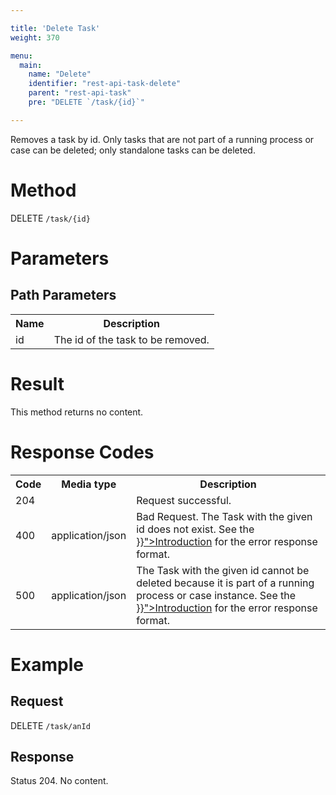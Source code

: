 ```yaml
---

title: 'Delete Task'
weight: 370

menu:
  main:
    name: "Delete"
    identifier: "rest-api-task-delete"
    parent: "rest-api-task"
    pre: "DELETE `/task/{id}`"

---
```


Removes a task by id.  Only tasks that are not part of a running process or case can be deleted; only standalone tasks can be deleted.

# Method

DELETE `/task/{id}`


# Parameters

## Path Parameters

<table class="table table-striped">
  <tr>
    <th>Name</th>
    <th>Description</th>
  </tr>
  <tr>
    <td>id</td>
    <td>The id of the task to be removed.</td>
  </tr>
</table>


# Result

This method returns no content.

# Response Codes

<table class="table table-striped">
  <tr>
    <th>Code</th>
    <th>Media type</th>
    <th>Description</th>
  </tr>
  <tr>
    <td>204</td>
    <td></td>
    <td>Request successful.</td>
  </tr>
  <tr>
    <td>400</td>
    <td>application/json</td>
    <td>
      Bad Request. The Task with the given id does not exist. See the 
      <a href="{{< ref "/reference/rest/overview/_index.md#error-handling" >}}">Introduction</a> for the error response 
      format.
    </td>
  </tr>
  <tr>
    <td>500</td>
    <td>application/json</td>
    <td>
      The Task with the given id cannot be deleted because it is part of a running process or case instance. See the 
      <a href="{{< ref "/reference/rest/overview/_index.md#error-handling" >}}">Introduction</a> for the error response 
      format.
    </td>
  </tr>
</table>


# Example

## Request

DELETE `/task/anId`

## Response

Status 204. No content.
